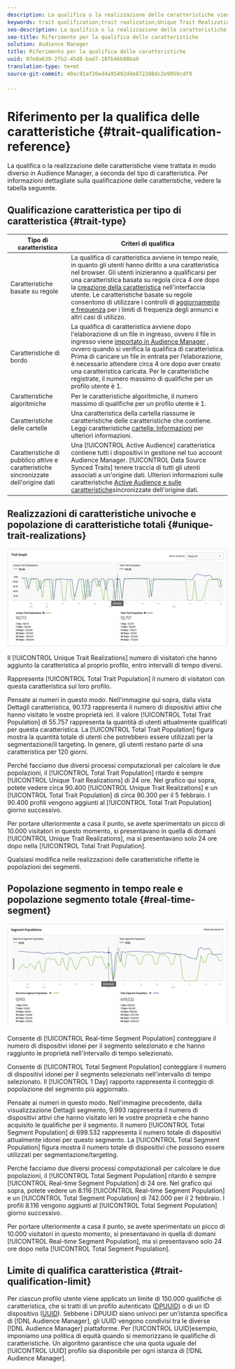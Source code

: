 ```yaml
---
description: La qualifica o la realizzazione delle caratteristiche viene trattata in modo diverso in Audience Manager, a seconda del tipo di caratteristica. Per informazioni dettagliate sulla qualificazione delle caratteristiche, vedere la tabella seguente.
keywords: trait qualification;trait realization;Unique Trait Realizations;UTR;Total Trait Population;TTP
seo-description: La qualifica o la realizzazione delle caratteristiche viene trattata in modo diverso in Audience Manager, a seconda del tipo di caratteristica. Per informazioni dettagliate sulla qualificazione delle caratteristiche, vedere la tabella seguente.
seo-title: Riferimento per la qualifica delle caratteristiche
solution: Audience Manager
title: Riferimento per la qualifica delle caratteristiche
uuid: 07e0a639-2fb2-45d8-bad7-10fb46b08ba9
translation-type: tm+mt
source-git-commit: 40ac91af26ed4a95492dde872288dc2e9059cdf9

---
```



# Riferimento per la qualifica delle caratteristiche {#trait-qualification-reference}

La qualifica o la realizzazione delle caratteristiche viene trattata in modo diverso in Audience Manager, a seconda del tipo di caratteristica. Per informazioni dettagliate sulla qualificazione delle caratteristiche, vedere la tabella seguente.

## Qualificazione caratteristica per tipo di caratteristica {#trait-type}

| Tipo di caratteristica | Criteri di qualifica |
|---|---|
| Caratteristiche basate su regole | La qualifica di caratteristica avviene in tempo reale, in quanto gli utenti hanno diritto a una caratteristica nel browser. Gli utenti inizieranno a qualificarsi per una caratteristica basata su regola circa 4 ore dopo la [creazione della caratteristica](create-onboarded-rule-based-traits.md#create-rules-based-or-onboarded-traits) nell&#39;interfaccia utente. Le caratteristiche basate su regole consentono di utilizzare i controlli di [aggiornamento e frequenza](../segments/recency-and-frequency.md) per i limiti di frequenza degli annunci e altri casi di utilizzo. |
| Caratteristiche di bordo | La qualifica di caratteristica avviene dopo l&#39;elaborazione di un file in ingresso, ovvero il file in ingresso viene [importato in Audience Manager](../../faq/faq-inbound-data-ingestion.md) , ovvero quando si verifica la qualifica di caratteristica. Prima di caricare un file in entrata per l’elaborazione, è necessario attendere circa 4 ore dopo aver creato una caratteristica caricata. Per le caratteristiche registrate, il numero massimo di qualifiche per un profilo utente è 1. |
| Caratteristiche algoritmiche | Per le caratteristiche algoritmiche, il numero massimo di qualifiche per un profilo utente è 1. |
| Caratteristiche delle cartelle | Una caratteristica della cartella riassume le caratteristiche delle caratteristiche che contiene. Leggi caratteristiche [cartella: Informazioni](about-folder-traits.md) per ulteriori informazioni. |
| Caratteristiche di pubblico attive e caratteristiche sincronizzate dell&#39;origine dati | Una [!UICONTROL Active Audience] caratteristica contiene tutti i dispositivi in gestione nel tuo account Audience Manager. [!UICONTROL Data Source Synced Traits] tenere traccia di tutti gli utenti associati a un&#39;origine dati. Ulteriori informazioni sulle caratteristiche [Active Audience e sulle caratteristiche](client-activity-synced-audience-traits.md)sincronizzate dell&#39;origine dati. |

## Realizzazioni di caratteristiche univoche e popolazione di caratteristiche totali {#unique-trait-realizations}

![realizzazione unica-caratteristica](assets/trait-graph.png)

Il [!UICONTROL Unique Trait Realizations] numero di visitatori che hanno aggiunto la caratteristica al proprio profilo, entro intervalli di tempo diversi.

Rappresenta [!UICONTROL Total Trait Population] il numero di visitatori con questa caratteristica sul loro profilo.

Pensate ai numeri in questo modo. Nell&#39;immagine qui sopra, dalla vista Dettagli [](../../features/traits/trait-details-page.md) caratteristica, 90.173 rappresenta il numero di dispositivi attivi che hanno visitato le vostre proprietà ieri. Il valore [!UICONTROL Total Trait Population] di 55.757 rappresenta la quantità di utenti attualmente qualificati per questa caratteristica. La [!UICONTROL Total Trait Population] figura mostra la quantità totale di utenti che potrebbero essere utilizzati per la segmentazione/il targeting. In genere, gli utenti restano parte di una caratteristica per 120 giorni.

Perché facciamo due diversi processi computazionali per calcolare le due popolazioni, il [!UICONTROL Total Trait Population] ritardo è sempre [!UICONTROL Unique Trait Realizations] di 24 ore. Nel grafico qui sopra, potete vedere circa 90.400 [!UICONTROL Unique Trait Realizations] e un [!UICONTROL Total Trait Population] di circa 90.300 per il 5 febbraio. I 90.400 profili vengono aggiunti al [!UICONTROL Total Trait Population] giorno successivo.

Per portare ulteriormente a casa il punto, se avete sperimentato un picco di 10.000 visitatori in questo momento, si presentavano in quella di domani [!UICONTROL Unique Trait Realizations], ma si presentavano solo 24 ore dopo nella [!UICONTROL Total Trait Population].

Qualsiasi modifica nelle realizzazioni delle caratteristiche riflette le popolazioni dei segmenti.

## Popolazione segmento in tempo reale e popolazione segmento totale {#real-time-segment}

![realizzazione unica-caratteristica](assets/segment-graph.png)

Consente di [!UICONTROL Real-time Segment Population] conteggiare il numero di dispositivi idonei per il segmento selezionato e che hanno raggiunto le proprietà nell&#39;intervallo di tempo selezionato.

Consente di [!UICONTROL Total Segment Population] conteggiare il numero di dispositivi idonei per il segmento selezionato nell&#39;intervallo di tempo selezionato. Il [!UICONTROL 1 Day] rapporto rappresenta il conteggio di popolazione del segmento più aggiornato.

Pensate ai numeri in questo modo. Nell&#39;immagine precedente, dalla visualizzazione Dettagli [](../../features/segments/segment-summary-view.md) segmento, 9.993 rappresenta il numero di dispositivi attivi che hanno visitato ieri le vostre proprietà e che hanno acquisito le qualifiche per il segmento. Il numero [!UICONTROL Total Segment Population] di 699.532 rappresenta il numero totale di dispositivi attualmente idonei per questo segmento. La [!UICONTROL Total Segment Population] figura mostra il numero totale di dispositivi che possono essere utilizzati per segmentazione/targeting.

Perché facciamo due diversi processi computazionali per calcolare le due popolazioni, il [!UICONTROL Total Segment Population] ritardo è sempre [!UICONTROL Real-time Segment Population] di 24 ore. Nel grafico qui sopra, potete vedere un 8.116 [!UICONTROL Real-time Segment Population] e un [!UICONTROL Total Segment Population] di 742.000 per il 2 febbraio. I profili 8.116 vengono aggiunti al [!UICONTROL Total Segment Population] giorno successivo.

Per portare ulteriormente a casa il punto, se avete sperimentato un picco di 10.000 visitatori in questo momento, si presentavano in quella di domani [!UICONTROL Real-time Segment Population], ma si presentavano solo 24 ore dopo nella [!UICONTROL Total Segment Population].

## Limite di qualifica caratteristica {#trait-qualification-limit}

Per ciascun profilo utente viene applicato un limite di 150.000 qualifiche di caratteristica, che si tratti di un profilo autenticato ([DPUUID](../../reference/ids-in-aam.md)) o di un ID dispositivo ([UUID](../../reference/ids-in-aam.md)). Sebbene i DPUUID siano univoci per un’istanza specifica di [!DNL Audience Manager], gli UUID vengono condivisi tra le diverse [!DNL Audience Manager] piattaforme. Per [!UICONTROL UUID]esempio, imponiamo una politica di equità quando si memorizzano le qualifiche di caratteristiche. Un algoritmo garantisce che una quota uguale del [!UICONTROL UUID] profilo sia disponibile per ogni istanza di [!DNL Audience Manager].
